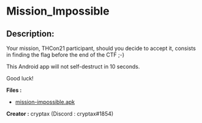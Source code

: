 
# Mission_Impossible
## Description:
Your mission, THCon21 participant, should you decide to accept it, consists in finding the flag before the end of the CTF ;-)

This Android app will not self-destruct in 10 seconds.

Good luck!

**Files :**
- [mission-impossible.apk](https://challenges.thcon.party/reverse-axelleapvrille-mission-impossible/mission-impossible.apk)

**Creator :**
cryptax (Discord : cryptax#1854)

